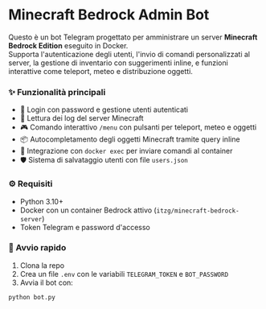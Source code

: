 # Minecraft Bedrock Admin Bot

Questo è un bot Telegram progettato per amministrare un server **Minecraft Bedrock Edition** eseguito in Docker.  
Supporta l'autenticazione degli utenti, l'invio di comandi personalizzati al server, la gestione di inventario con suggerimenti inline, e funzioni interattive come teleport, meteo e distribuzione oggetti.

### ✨ Funzionalità principali

- 🔐 Login con password e gestione utenti autenticati
- 🧾 Lettura dei log del server Minecraft
- 🎮 Comando interattivo `/menu` con pulsanti per teleport, meteo e oggetti
- 📦 Autocompletamento degli oggetti Minecraft tramite query inline
- 🐋 Integrazione con `docker exec` per inviare comandi al container
- 🛡️ Sistema di salvataggio utenti con file `users.json`

### ⚙️ Requisiti

- Python 3.10+
- Docker con un container Bedrock attivo (`itzg/minecraft-bedrock-server`)
- Token Telegram e password d'accesso

### 🚀 Avvio rapido

1. Clona la repo
2. Crea un file `.env` con le variabili `TELEGRAM_TOKEN` e `BOT_PASSWORD`
3. Avvia il bot con:

```bash
python bot.py
